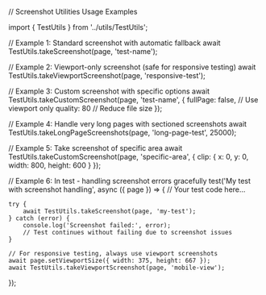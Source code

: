 // Screenshot Utilities Usage Examples

import { TestUtils } from '../utils/TestUtils';

// Example 1: Standard screenshot with automatic fallback
await TestUtils.takeScreenshot(page, 'test-name');

// Example 2: Viewport-only screenshot (safe for responsive testing)
await TestUtils.takeViewportScreenshot(page, 'responsive-test');

// Example 3: Custom screenshot with specific options
await TestUtils.takeCustomScreenshot(page, 'test-name', {
    fullPage: false, // Use viewport only
    quality: 80      // Reduce file size
});

// Example 4: Handle very long pages with sectioned screenshots
await TestUtils.takeLongPageScreenshots(page, 'long-page-test', 25000);

// Example 5: Take screenshot of specific area
await TestUtils.takeCustomScreenshot(page, 'specific-area', {
    clip: { x: 0, y: 0, width: 800, height: 600 }
});

// Example 6: In test - handling screenshot errors gracefully
test('My test with screenshot handling', async ({ page }) => {
    // Your test code here...
    
    try {
        await TestUtils.takeScreenshot(page, 'my-test');
    } catch (error) {
        console.log('Screenshot failed:', error);
        // Test continues without failing due to screenshot issues
    }

    // For responsive testing, always use viewport screenshots
    await page.setViewportSize({ width: 375, height: 667 });
    await TestUtils.takeViewportScreenshot(page, 'mobile-view');
});
